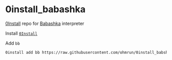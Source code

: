 # 0install_babashka

[0Install](https://0install.net/) repo for [Babashka](https://babashka.org/) interpreter

Install [`0Install`](https://get.0install.net/)

Add `bb`
```bash
0install add bb https://raw.githubusercontent.com/ohmrun/0install_babshka/main/Babashka.xml

```


